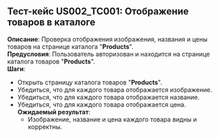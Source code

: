 ## Тест-кейс US002_TC001: Отображение товаров в каталоге  
**Описание**: Проверка отображения изображения, названия и цены товаров на странице каталога "**Products**".  
**Предусловия**: Пользователь авторизован и находится на странице каталога товаров "**Products**".  
**Шаги**:  
* Открыть страницу каталога товаров "**Products**".  
* Убедиться, что для каждого товара отображается изображение.  
* Убедиться, что для каждого товара отображается название.  
* Убедиться, что для каждого товара отображается цена.  
**Ожидаемый результат**:
  * Изображение, название и цена каждого товара видны и корректны.
